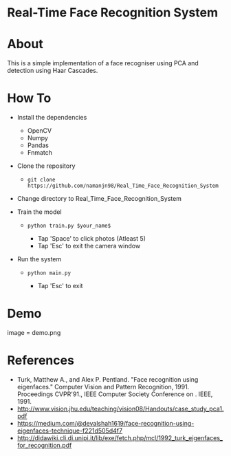 # Real-Time Face Recognition System

About 
======
This is a simple implementation of a face recogniser using PCA and detection using Haar Cascades.

How To
======
- Install the dependencies
  - OpenCV
  - Numpy
  - Pandas
  - Fnmatch
  
- Clone the repository
  - ```git clone https://github.com/namanjn98/Real_Time_Face_Recognition_System ```

- Change directory to Real_Time_Face_Recognition_System

- Train the model
  - ```python train.py $your_name$```

    - Tap 'Space' to click photos (Atleast 5) 
    - Tap 'Esc' to exit the camera window

- Run the system 
  - ```python main.py```

    - Tap 'Esc' to exit

Demo
======
image = demo.png

References
======
- Turk, Matthew A., and Alex P. Pentland. "Face recognition using eigenfaces."  Computer Vision and Pattern Recognition, 1991. Proceedings CVPR'91., IEEE Computer Society Conference on . IEEE, 1991.
- http://www.vision.jhu.edu/teaching/vision08/Handouts/case_study_pca1.pdf
- https://medium.com/@devalshah1619/face-recognition-using-eigenfaces-technique-f221d505d4f7
- http://didawiki.cli.di.unipi.it/lib/exe/fetch.php/mcl/1992_turk_eigenfaces_for_recognition.pdf

